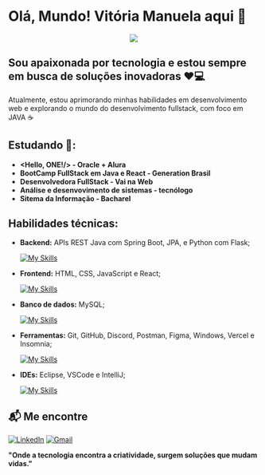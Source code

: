 # Olá, Mundo! Vitória Manuela aqui 👋

<center>
  <img src="https://github.com/user-attachments/assets/92a4f847-1313-4f7f-9766-f6e5c6d1df74"/>
</center>



## Sou apaixonada por tecnologia e estou sempre em busca de soluções inovadoras ❤️💻
Atualmente, estou aprimorando minhas habilidades em desenvolvimento web e explorando o mundo do desenvolvimento fullstack, com foco em JAVA ☕


## Estudando 🚀:

- **<Hello, ONE!/> - Oracle + Alura**
- **BootCamp FullStack em Java e React - Generation Brasil**
- **Desenvolvedora FullStack - Vai na Web**
- **Análise e desenvovimento de sistemas - tecnólogo**
- **Sitema da Informação - Bacharel**

## Habilidades técnicas:

- **Backend:** APIs REST Java com Spring Boot, JPA, e Python com Flask;

  [![My Skills](https://skillicons.dev/icons?i=java,spring,py,flask)](https://skillicons.dev)

- **Frontend:** HTML, CSS, JavaScript e React;

  [![My Skills](https://skillicons.dev/icons?i=html,css,js,react)](https://skillicons.dev)

- **Banco de dados:** MySQL;

  [![My Skills](https://skillicons.dev/icons?i=mysql)](https://skillicons.dev)
  
- **Ferramentas:** Git, GitHub, Discord, Postman, Figma, Windows, Vercel e Insomnia;

   [![My Skills](https://skillicons.dev/icons?i=git,github,discord,postman,figma,windows,vercel)](https://skillicons.dev)

- **IDEs:** Eclipse, VSCode e IntelliJ;
  
   [![My Skills](https://skillicons.dev/icons?i=eclipse,vscode,idea)](https://skillicons.dev)



## 📬 Me encontre

[![LinkedIn](https://img.shields.io/badge/LinkedIn-0077B5?style=for-the-badge&logo=linkedin&logoColor=white)](https://www.linkedin.com/in/vitoria-manuela/)
[![Gmail](https://img.shields.io/badge/-Gmail-D14836?style=for-the-badge&logo=Gmail&logoColor=white)](mailto:contatodavitoria@email.com)


  **"Onde a tecnologia encontra a criatividade, surgem soluções que mudam vidas."**
